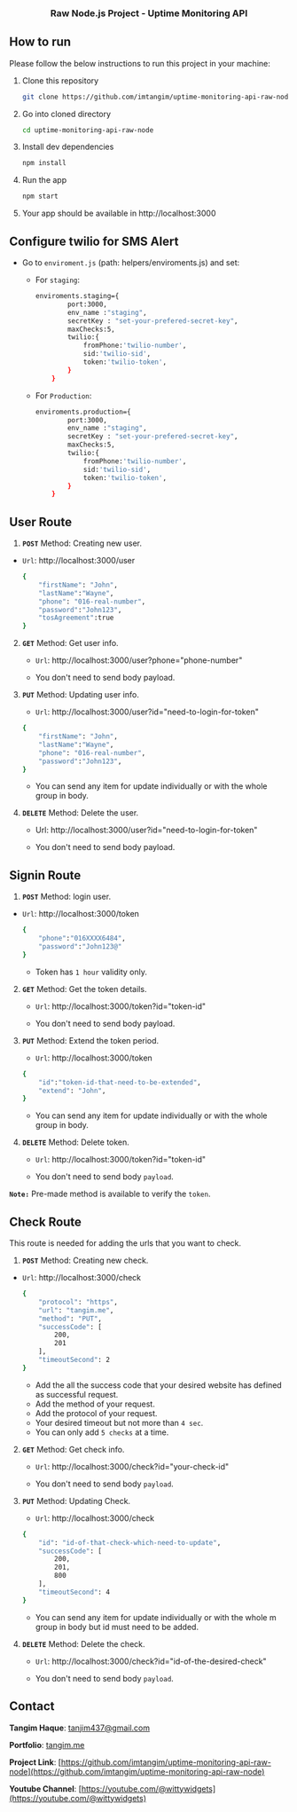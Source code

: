 <p align="center">
  <a href="https://github.com/imtangim/uptime-monitoring-api-raw-node">
  </a>
  <h3 align="center">Raw Node.js Project - Uptime Monitoring API</h3>
</p>

<!-- HOW TO RUN -->

## How to run

Please follow the below instructions to run this project in your machine:

1. Clone this repository
   ```sh
   git clone https://github.com/imtangim/uptime-monitoring-api-raw-node.git
   ```
2. Go into cloned directory
   ```sh
   cd uptime-monitoring-api-raw-node
   ```
3. Install dev dependencies
   ```sh
   npm install
   ```
4. Run the app
   ```sh
   npm start
   ```
5. Your app should be available in http://localhost:3000

## Configure twilio for SMS Alert

- Go to ```enviroment.js``` (path: helpers/enviroments.js) and set:

    - For ```staging```:
    
        ```sh
        enviroments.staging={
                port:3000,
                env_name :"staging",
                secretKey : "set-your-prefered-secret-key",
                maxChecks:5,
                twilio:{
                    fromPhone:'twilio-number',
                    sid:'twilio-sid',
                    token:'twilio-token',
                }
            }
        ```
    - For ```Production```:

        
        ```sh
        enviroments.production={
                port:3000,
                env_name :"staging",
                secretKey : "set-your-prefered-secret-key",
                maxChecks:5,
                twilio:{
                    fromPhone:'twilio-number',
                    sid:'twilio-sid',
                    token:'twilio-token',
                }
            }
        ```


## User Route

1. <b>```POST```</b> Method: Creating new user.

* ```Url```: http://localhost:3000/user

    ```sh
    {
        "firstName": "John",
        "lastName":"Wayne",
        "phone": "016-real-number",
        "password":"John123",
        "tosAgreement":true
    }   
    ```
2. <b>```GET```</b> Method: Get user info.

    - ```Url```: http://localhost:3000/user?phone="phone-number"

    -  You don't need to send body payload.

3. <b>```PUT```</b> Method: Updating user info.

    - ```Url```: http://localhost:3000/user?id="need-to-login-for-token"

    ```sh
    {
        "firstName": "John",
        "lastName":"Wayne",
        "phone": "016-real-number",
        "password":"John123",
    }   
    ```
    -  You can send any item for update individually or with the whole group in body.
4. <b>```DELETE```</b> Method: Delete the user.

    - Url: http://localhost:3000/user?id="need-to-login-for-token"

    -  You don't need to send body payload.
## Signin Route

1. <b>```POST```</b> Method: login user.

* ```Url```: http://localhost:3000/token

    ```sh
    {
        "phone":"016XXXX6484",
        "password":"John123@"
    }  
    ```
    - Token has ```1 hour``` validity only.
2. <b>```GET```</b> Method: Get the token details.

    - ```Url```: http://localhost:3000/token?id="token-id"

    -  You don't need to send body payload.

3. <b>```PUT```</b> Method: Extend the token period.

    - ```Url```: http://localhost:3000/token

    ```sh
    {
        "id":"token-id-that-need-to-be-extended",
        "extend": "John",
    }   
    ```
    -  You can send any item for update individually or with the whole group in body.
4. <b>```DELETE```</b> Method: Delete token.

    - ```Url```: http://localhost:3000/token?id="token-id"

    -  You don't need to send body ```payload```.


<b>```Note:```</b> Pre-made method is available to verify the ```token```. 
## Check Route
This route is needed for adding the urls that you want to check.

1. <b>```POST```</b> Method: Creating new check.

* ```Url```: http://localhost:3000/check

    ```sh
    {
        "protocol": "https",
        "url": "tangim.me",
        "method": "PUT",
        "successCode": [
            200,
            201
        ],
        "timeoutSecond": 2
    }   
    ```
    - Add the all the success code that your desired website has defined as successful request.
    - Add the method of your request.
    - Add the protocol of your request.
    - Your desired timeout but not more than ```4 sec```.
    - You can only add ```5 checks``` at a time.
    
2. <b>```GET```</b> Method: Get check info.

    - ```Url```: http://localhost:3000/check?id="your-check-id"

    -  You don't need to send body ```payload```.

3. <b>```PUT```</b> Method: Updating Check.

    - ```Url```: http://localhost:3000/check

    ```sh
    {
        "id": "id-of-that-check-which-need-to-update",
        "successCode": [
            200,
            201,
            800
        ],
        "timeoutSecond": 4
    }  
    ```
    -  You can send any item for update individually or with the whole m   group in body but id must need to be added.
4. <b>```DELETE```</b> Method: Delete the check.

    - ```Url```: http://localhost:3000/check?id="id-of-the-desired-check"

    -  You don't need to send body ```payload```.



## Contact

<b>Tangim Haque</b>: [tanjim437@gmail.com](mailto:tanjim437@gmail.com)

<b>Portfolio</b>: [tangim.me](https://tangim.me)

<b>Project Link</b>: [https://github.com/imtangim/uptime-monitoring-api-raw-node](https://github.com/imtangim/uptime-monitoring-api-raw-node)

<b>Youtube Channel</b>: [https://youtube.com/@wittywidgets](https://youtube.com/@wittywidgets)
